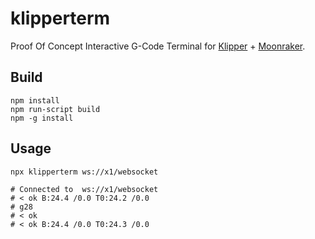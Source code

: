 # klipperterm

Proof Of Concept Interactive G-Code Terminal for [Klipper](https://github.com/KevinOConnor/klipper) + [Moonraker](https://github.com/Arksine/moonraker).

## Build

```shell
npm install
npm run-script build
npm -g install
```

## Usage

```shell
npx klipperterm ws://x1/websocket

# Connected to  ws://x1/websocket
# < ok B:24.4 /0.0 T0:24.2 /0.0
# g28
# < ok
# < ok B:24.4 /0.0 T0:24.3 /0.0
```
